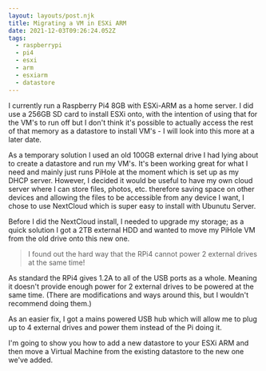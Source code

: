 ```yaml
---
layout: layouts/post.njk
title: Migrating a VM in ESXi ARM
date: 2021-12-03T09:26:24.052Z
tags:
  - raspberrypi
  - pi4
  - esxi
  - arm
  - esxiarm
  - datastore
---
```

I currently run a Raspberry Pi4 8GB with ESXi-ARM as a home server. I did use a 256GB SD card to install ESXi onto, with the intention of using that for the VM's to run off but I don't think it's possible to actually access the rest of that memory as a datastore to install VM's - I will look into this more at a later date. 

As a temporary solution I used an old 100GB external drive I had lying about to create a datastore and run my VM's. It's been working great for what I need and mainly just runs PiHole at the moment which is set up as my DHCP server. However, I decided it would be useful to have my own cloud server where I can store files, photos, etc. therefore saving space on other devices and allowing the files to be accessible from any device I want, I chose to use NextCloud which is super easy to install with Ubunutu Server.

Before I did the NextCloud install, I needed to upgrade my storage; as a quick solution I got a 2TB external HDD and wanted to move my PiHole VM from the old drive onto this new one. 

> I found out the hard way that the RPi4 cannot power 2 external drives at the same time!

As standard the RPi4 gives 1.2A to all of the USB ports as a whole. Meaning it doesn't provide enough power for 2 external drives to be powered at the same time. (There are modifications and ways around this, but I wouldn't recommend doing them.) 

As an easier fix, I got a mains powered USB hub which will allow me to plug up to 4 external drives and power them instead of the Pi doing it. 



I'm going to show you how to add a new datastore to your ESXi ARM and then move a Virtual Machine from the existing datastore to the new one we've added.